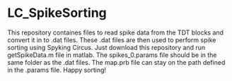 # LC_SpikeSorting
This repository containes files to read spike data from the TDT blocks and convert it in to .dat files. These .dat files are then used to perform spike sorting using Spyking Circus. Just download this repository and run getSpikeData.m file in matlab. The spikes_0.params file should be in the same folder as the .dat files. The map.prb file can stay on the path defined in the .params file. Happy sorting!
